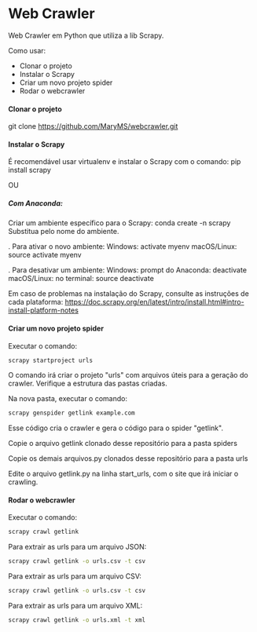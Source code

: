 # Web Crawler
Web Crawler em Python que utiliza a lib Scrapy.



Como usar:

- Clonar o projeto
- Instalar o Scrapy
- Criar um novo projeto spider
- Rodar o webcrawler

#### Clonar o projeto
git clone https://github.com/MaryMS/webcrawler.git

#### Instalar o Scrapy
É recomendável usar virtualenv e instalar o Scrapy com o comando:
pip install scrapy

OU
##### Com Anaconda:
Criar um ambiente específico para o Scrapy:
conda create -n <myenv> scrapy
Substitua <myenv> pelo nome do ambiente.

. Para ativar o novo ambiente:
  Windows: activate myenv
  macOS/Linux: source activate myenv

. Para desativar um ambiente:
  Windows: prompt do Anaconda: deactivate
  macOS/Linux: no terminal: source deactivate

Em caso de problemas na instalação do Scrapy, consulte as instruções de cada plataforma:
https://doc.scrapy.org/en/latest/intro/install.html#intro-install-platform-notes

#### Criar um novo projeto spider

Executar o comando: 
```sh
scrapy startproject urls
```
O comando irá criar o projeto "urls" com arquivos úteis para a geração do crawler. 
Verifique a estrutura das pastas criadas.

Na nova pasta, executar o comando: 
```sh
scrapy genspider getlink example.com
```
Esse código cria o crawler e gera o código para o spider "getlink".

Copie o arquivo getlink clonado desse repositório para a pasta spiders

Copie os demais arquivos.py clonados desse repositório para a pasta urls

Edite o arquivo getlink.py na linha  start_urls, com o site que irá iniciar o crawling.

#### Rodar o webcrawler

Executar o comando: 
```sh
scrapy crawl getlink
```
Para extrair as urls para um arquivo JSON: 
```sh
scrapy crawl getlink -o urls.csv -t csv
```
Para extrair as urls para um arquivo CSV: 
```sh
scrapy crawl getlink -o urls.csv -t csv
```
Para extrair as urls para um arquivo XML:
```sh
scrapy crawl getlink -o urls.xml -t xml
```
